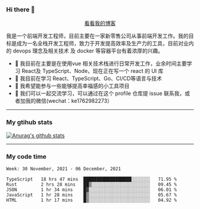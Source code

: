 ### Hi there 👋

<p align="center">
  <a href="https://real-jacket.github.io/">看看我的博客</a>
</p>

我是一个前端开发工程师，目前主要在一家新零售公司从事前端开发工作。我的目标是成为一名全栈开发工程师，致力于开发提高效率及生产力的工具，目前对业内的 devops 理念及相关技术 及 docker 等容器平台有着浓厚的兴趣。

- 🔭 我目前在主要是在使用vue 相关技术栈进行日常开发工作，业余时间主要学习 React及 TypeScript、Node，现在正在写一个 react 的 UI 库 
- 🌱 我目前在学习 React、TypeScript、Go、CI/CD等语言与技术
- 👯 我希望能参与一些能够提高幸福感的小工具项目
- 💬 我们可以一起交流学习，可以通过在这个 profile 仓库提 issue 联系我，或者加我的微信(wechat：ke1762982273）

***

### My gtihub stats

[![Anurag's github stats](https://github-readme-stats.vercel.app/api?username=real-jacket)](https://github.com/anuraghazra/github-readme-stats)

***

### My code time

<!--START_SECTION:waka-->
```text
Week: 30 November, 2021 - 06 December, 2021

TypeScript   18 hrs 47 mins  ██████████████████░░░░░░░   71.95 % 
Rust         2 hrs 28 mins   ██▒░░░░░░░░░░░░░░░░░░░░░░   09.45 % 
JSON         1 hr 34 mins    █▓░░░░░░░░░░░░░░░░░░░░░░░   06.01 % 
JavaScript   1 hr 28 mins    █▒░░░░░░░░░░░░░░░░░░░░░░░   05.67 % 
HTML         1 hr 17 mins    █▒░░░░░░░░░░░░░░░░░░░░░░░   04.92 % 
```
<!--END_SECTION:waka-->
